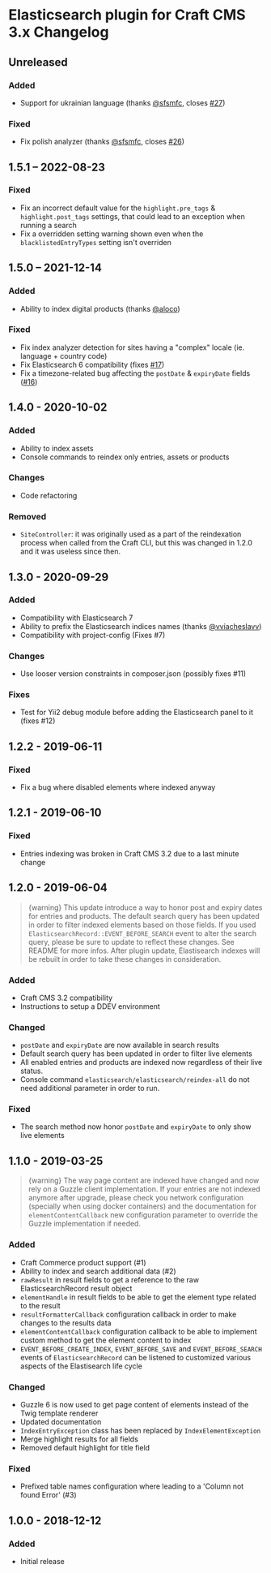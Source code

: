 # Elasticsearch plugin for Craft CMS 3.x Changelog

## Unreleased
### Added
- Support for ukrainian language (thanks [@sfsmfc][], closes [#27][])
### Fixed
- Fix polish analyzer (thanks [@sfsmfc][], closes [#26][])


## 1.5.1 – 2022-08-23
### Fixed
- Fix an incorrect default value for the `highlight.pre_tags` &
  `highlight.post_tags` settings, that could lead to an exception when running a
  search
- Fix a overridden setting warning shown even when the `blacklistedEntryTypes`
  setting isn't overriden


## 1.5.0 – 2021-12-14
### Added
- Ability to index digital products (thanks [@aloco](https://github.com/aloco))
### Fixed
- Fix index analyzer detection for sites having a "complex" locale (ie. language
  \+ country code)
- Fix Elasticsearch 6 compatibility (fixes [#17][])
- Fix a timezone-related bug affecting the `postDate` & `expiryDate` fields
  ([#16][])


## 1.4.0 - 2020-10-02
### Added
- Ability to index assets
- Console commands to reindex only entries, assets or products
### Changes
- Code refactoring
### Removed
- `SiteController`: it was originally used as a part of the reindexation process
  when called from the Craft CLI, but this was changed in 1.2.0 and it was
  useless since then.


## 1.3.0 - 2020-09-29
### Added
- Compatibility with Elasticsearch 7
- Ability to prefix the Elasticsearch indices names (thanks [@vviacheslavv](https://github.com/vviacheslavv))
- Compatibility with project-config (Fixes #7)
### Changes
- Use looser version constraints in composer.json (possibly fixes #11)
### Fixes
- Test for Yii2 debug module before adding the Elasticsearch panel to it (fixes #12)


## 1.2.2 - 2019-06-11
### Fixed
- Fix a bug where disabled elements where indexed anyway


## 1.2.1 - 2019-06-10
### Fixed
- Entries indexing was broken in Craft CMS 3.2 due to a last minute change


## 1.2.0 - 2019-06-04
> {warning} This update introduce a way to honor post and expiry dates for entries and products.
The default search query has been updated in order to filter indexed elements based on those fields.
If you used `ElasticsearchRecord::EVENT_BEFORE_SEARCH` event to alter the search query, please be sure to update to reflect these changes.
See README for more infos.
After plugin update, Elastisearch indexes will be rebuilt in order to take these changes in consideration.

### Added
- Craft CMS 3.2 compatibility
- Instructions to setup a DDEV environment

### Changed
- `postDate` and `expiryDate` are now available in search results
- Default search query has been updated in order to filter live elements
- All enabled entries and products are indexed now regardless of their live status.
- Console command `elasticsearch/elasticsearch/reindex-all` do not need additional parameter in order to run.

### Fixed
- The search method now honor `postDate` and `expiryDate` to only show live elements


## 1.1.0 - 2019-03-25
> {warning} The way page content are indexed have changed and now rely on a Guzzle client implementation.
If your entries are not indexed anymore after upgrade, please check you network configuration (specially when using docker containers) and the documentation for `elementContentCallback` new configuration parameter to override the Guzzle implementation if needed.

### Added
- Craft Commerce product support (#1)
- Ability to index and search additional data (#2)
- `rawResult` in result fields to get a reference to the raw ElasticsearchRecord result object
- `elementHandle` in result fields to be able to get the element type related to the result
- `resultFormatterCallback` configuration callback in order to make changes to the results data
- `elementContentCallback` configuration callback to be able to implement custom method to get the element content to index
- `EVENT_BEFORE_CREATE_INDEX`, `EVENT_BEFORE_SAVE` and `EVENT_BEFORE_SEARCH` events of `ElasticsearchRecord` can be listened to customized various aspects of the Elastisearch life cycle

### Changed
- Guzzle 6 is now used to get page content of elements instead of the Twig template renderer
- Updated documentation
- `IndexEntryException` class has been replaced by `IndexElementException`
- Merge highlight results for all fields
- Removed default highlight for title field

### Fixed
- Prefixed table names configuration where leading to a 'Column not found Error' (#3)


## 1.0.0 - 2018-12-12
### Added
- Initial release


[#16]: https://github.com/la-haute-societe/craft-elasticsearch/issues/16
[#17]: https://github.com/la-haute-societe/craft-elasticsearch/issues/17
[#23]: https://github.com/la-haute-societe/craft-elasticsearch/issues/23
[#26]: https://github.com/la-haute-societe/craft-elasticsearch/issues/26
[#27]: https://github.com/la-haute-societe/craft-elasticsearch/issues/27
[@sfsmfc]: https://github.com/sfsmfc
